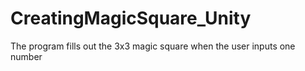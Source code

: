 # CreatingMagicSquare_Unity
The program fills out the 3x3 magic square when the user inputs one number
